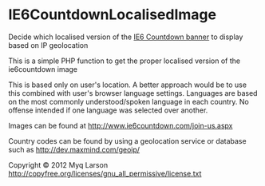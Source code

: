 IE6CountdownLocalisedImage
==========================

Decide which localised version of the
[IE6 Countdown banner](http://www.ie6countdown.com/join-us.aspx) to
display based on IP geolocation

This is a simple PHP function to get the proper localised version of the ie6countdown image

This is based only on user's location. A better approach would be to
use this combined with user's browser language settings. Languages are
based on the most commonly understood/spoken language in each country.
No offense intended if one language was selected over another.

Images can be found at http://www.ie6countdown.com/join-us.aspx

Country codes can be found by using a geolocation service or database
such as http://dev.maxmind.com/geoip/

Copyright © 2012 Myq Larson
http://copyfree.org/licenses/gnu_all_permissive/license.txt

